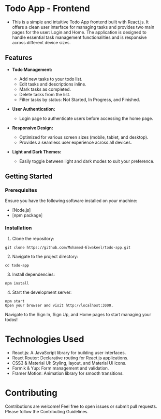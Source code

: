 # Todo App - Frontend

- This is a simple and intuitive Todo App frontend built with React.js. It offers a clean user interface for managing tasks and provides two main pages for the user: Login and Home. The application is designed to handle essential task management functionalities and is responsive across different device sizes.


## Features

- **Todo Management:**
  - Add new tasks to your todo list.
  - Edit tasks and descriptions inline.
  - Mark tasks as completed.
  - Delete tasks from the list.
  - Filter tasks by status: Not Started, In Progress, and Finished.
 
- **User Authentication:**
  - Login page to authenticate users before accessing the home page.

- **Responsive Design:**
  - Optimized for various screen sizes (mobile, tablet, and desktop).
  - Provides a seamless user experience across all devices.
    
- **Light and Dark Themes:**
  - Easily toggle between light and dark modes to suit your preference. 

## Getting Started

### Prerequisites

Ensure you have the following software installed on your machine:

- [Node.js]
- [npm package]

### Installation

1. Clone the repository:

```
git clone https://github.com/Mohamed-Elwakeel/todo-app.git
```
2. Navigate to the project directory:
   
```   
cd todo-app
```
3. Install dependencies:
```
npm install
```
4. Start the development server:
```
npm start
Open your browser and visit http://localhost:3000.
```
Navigate to the Sign In, Sign Up, and Home pages to start managing your todos!


# Technologies Used

- React.js: A JavaScript library for building user interfaces.
- React Router: Declarative routing for React.js applications.
- CSS3 & Material UI: Styling, layout, and Material UI icons.
- Formik & Yup: Form management and validation.
- Framer Motion: Animation library for smooth transitions.


# Contributing
Contributions are welcome! Feel free to open issues or submit pull requests. Please follow the Contributing Guidelines.
